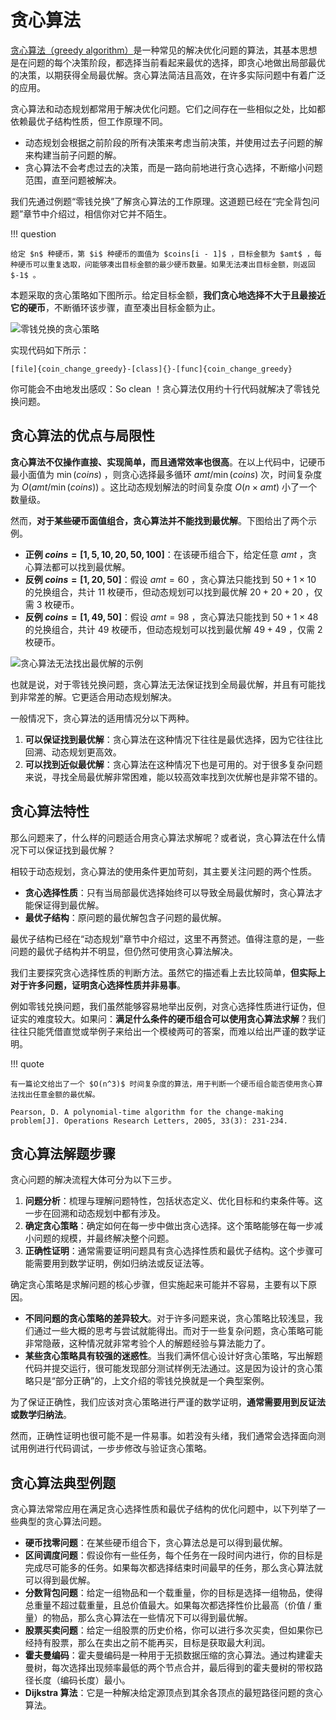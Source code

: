 # 贪心算法

<u>贪心算法（greedy algorithm）</u>是一种常见的解决优化问题的算法，其基本思想是在问题的每个决策阶段，都选择当前看起来最优的选择，即贪心地做出局部最优的决策，以期获得全局最优解。贪心算法简洁且高效，在许多实际问题中有着广泛的应用。

贪心算法和动态规划都常用于解决优化问题。它们之间存在一些相似之处，比如都依赖最优子结构性质，但工作原理不同。

- 动态规划会根据之前阶段的所有决策来考虑当前决策，并使用过去子问题的解来构建当前子问题的解。
- 贪心算法不会考虑过去的决策，而是一路向前地进行贪心选择，不断缩小问题范围，直至问题被解决。

我们先通过例题“零钱兑换”了解贪心算法的工作原理。这道题已经在“完全背包问题”章节中介绍过，相信你对它并不陌生。

!!! question

    给定 $n$ 种硬币，第 $i$ 种硬币的面值为 $coins[i - 1]$ ，目标金额为 $amt$ ，每种硬币可以重复选取，问能够凑出目标金额的最少硬币数量。如果无法凑出目标金额，则返回 $-1$ 。

本题采取的贪心策略如下图所示。给定目标金额，**我们贪心地选择不大于且最接近它的硬币**，不断循环该步骤，直至凑出目标金额为止。

![零钱兑换的贪心策略](greedy_algorithm.assets/coin_change_greedy_strategy.png)

实现代码如下所示：

```src
[file]{coin_change_greedy}-[class]{}-[func]{coin_change_greedy}
```

你可能会不由地发出感叹：So clean ！贪心算法仅用约十行代码就解决了零钱兑换问题。

## 贪心算法的优点与局限性

**贪心算法不仅操作直接、实现简单，而且通常效率也很高**。在以上代码中，记硬币最小面值为 $\min(coins)$ ，则贪心选择最多循环 $amt / \min(coins)$ 次，时间复杂度为 $O(amt / \min(coins))$ 。这比动态规划解法的时间复杂度 $O(n \times amt)$ 小了一个数量级。

然而，**对于某些硬币面值组合，贪心算法并不能找到最优解**。下图给出了两个示例。

- **正例 $coins = [1, 5, 10, 20, 50, 100]$**：在该硬币组合下，给定任意 $amt$ ，贪心算法都可以找到最优解。
- **反例 $coins = [1, 20, 50]$**：假设 $amt = 60$ ，贪心算法只能找到 $50 + 1 \times 10$ 的兑换组合，共计 $11$ 枚硬币，但动态规划可以找到最优解 $20 + 20 + 20$ ，仅需 $3$ 枚硬币。
- **反例 $coins = [1, 49, 50]$**：假设 $amt = 98$ ，贪心算法只能找到 $50 + 1 \times 48$ 的兑换组合，共计 $49$ 枚硬币，但动态规划可以找到最优解 $49 + 49$ ，仅需 $2$ 枚硬币。

![贪心算法无法找出最优解的示例](greedy_algorithm.assets/coin_change_greedy_vs_dp.png)

也就是说，对于零钱兑换问题，贪心算法无法保证找到全局最优解，并且有可能找到非常差的解。它更适合用动态规划解决。

一般情况下，贪心算法的适用情况分以下两种。

1. **可以保证找到最优解**：贪心算法在这种情况下往往是最优选择，因为它往往比回溯、动态规划更高效。
2. **可以找到近似最优解**：贪心算法在这种情况下也是可用的。对于很多复杂问题来说，寻找全局最优解非常困难，能以较高效率找到次优解也是非常不错的。

## 贪心算法特性

那么问题来了，什么样的问题适合用贪心算法求解呢？或者说，贪心算法在什么情况下可以保证找到最优解？

相较于动态规划，贪心算法的使用条件更加苛刻，其主要关注问题的两个性质。

- **贪心选择性质**：只有当局部最优选择始终可以导致全局最优解时，贪心算法才能保证得到最优解。
- **最优子结构**：原问题的最优解包含子问题的最优解。

最优子结构已经在“动态规划”章节中介绍过，这里不再赘述。值得注意的是，一些问题的最优子结构并不明显，但仍然可使用贪心算法解决。

我们主要探究贪心选择性质的判断方法。虽然它的描述看上去比较简单，**但实际上对于许多问题，证明贪心选择性质并非易事**。

例如零钱兑换问题，我们虽然能够容易地举出反例，对贪心选择性质进行证伪，但证实的难度较大。如果问：**满足什么条件的硬币组合可以使用贪心算法求解**？我们往往只能凭借直觉或举例子来给出一个模棱两可的答案，而难以给出严谨的数学证明。

!!! quote

    有一篇论文给出了一个 $O(n^3)$ 时间复杂度的算法，用于判断一个硬币组合能否使用贪心算法找出任意金额的最优解。

    Pearson, D. A polynomial-time algorithm for the change-making problem[J]. Operations Research Letters, 2005, 33(3): 231-234.

## 贪心算法解题步骤

贪心问题的解决流程大体可分为以下三步。

1. **问题分析**：梳理与理解问题特性，包括状态定义、优化目标和约束条件等。这一步在回溯和动态规划中都有涉及。
2. **确定贪心策略**：确定如何在每一步中做出贪心选择。这个策略能够在每一步减小问题的规模，并最终解决整个问题。
3. **正确性证明**：通常需要证明问题具有贪心选择性质和最优子结构。这个步骤可能需要用到数学证明，例如归纳法或反证法等。

确定贪心策略是求解问题的核心步骤，但实施起来可能并不容易，主要有以下原因。

- **不同问题的贪心策略的差异较大**。对于许多问题来说，贪心策略比较浅显，我们通过一些大概的思考与尝试就能得出。而对于一些复杂问题，贪心策略可能非常隐蔽，这种情况就非常考验个人的解题经验与算法能力了。
- **某些贪心策略具有较强的迷惑性**。当我们满怀信心设计好贪心策略，写出解题代码并提交运行，很可能发现部分测试样例无法通过。这是因为设计的贪心策略只是“部分正确”的，上文介绍的零钱兑换就是一个典型案例。

为了保证正确性，我们应该对贪心策略进行严谨的数学证明，**通常需要用到反证法或数学归纳法**。

然而，正确性证明也很可能不是一件易事。如若没有头绪，我们通常会选择面向测试用例进行代码调试，一步步修改与验证贪心策略。

## 贪心算法典型例题

贪心算法常常应用在满足贪心选择性质和最优子结构的优化问题中，以下列举了一些典型的贪心算法问题。

- **硬币找零问题**：在某些硬币组合下，贪心算法总是可以得到最优解。
- **区间调度问题**：假设你有一些任务，每个任务在一段时间内进行，你的目标是完成尽可能多的任务。如果每次都选择结束时间最早的任务，那么贪心算法就可以得到最优解。
- **分数背包问题**：给定一组物品和一个载重量，你的目标是选择一组物品，使得总重量不超过载重量，且总价值最大。如果每次都选择性价比最高（价值 / 重量）的物品，那么贪心算法在一些情况下可以得到最优解。
- **股票买卖问题**：给定一组股票的历史价格，你可以进行多次买卖，但如果你已经持有股票，那么在卖出之前不能再买，目标是获取最大利润。
- **霍夫曼编码**：霍夫曼编码是一种用于无损数据压缩的贪心算法。通过构建霍夫曼树，每次选择出现频率最低的两个节点合并，最后得到的霍夫曼树的带权路径长度（编码长度）最小。
- **Dijkstra 算法**：它是一种解决给定源顶点到其余各顶点的最短路径问题的贪心算法。
